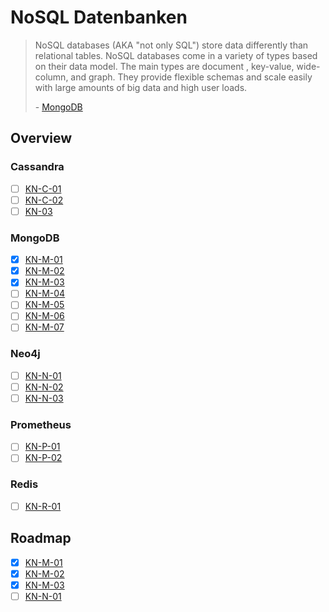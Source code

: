 # NoSQL Datenbanken

> NoSQL databases (AKA "not only SQL") store data differently than relational tables. NoSQL databases come in a variety of types based on their data model. The main types are 
> document
> , key-value, wide-column, and graph. They provide flexible schemas and scale easily with large amounts of big data and high user loads.
>
> \- [MongoDB](https://www.mongodb.com/resources/basics/databases/nosql-explained)


## Overview

### Cassandra

- [ ] [KN-C-01](KNs/Cassandra/01)
- [ ] [KN-C-02](KNs/Cassandra/02)
- [ ] [KN-03](KNs/Cassandra/03)

### MongoDB

- [X] [KN-M-01](KNs/MongoDB/01)
- [x] [KN-M-02](KNs/MongoDB/02)
- [x] [KN-M-03](KNs/MongoDB/03)
- [ ] [KN-M-04](KNs/MongoDB/04)
- [ ] [KN-M-05](KNs/MongoDB/05)
- [ ] [KN-M-06](KNs/MongoDB/06)
- [ ] [KN-M-07](KNs/MongoDB/07)

### Neo4j

- [ ] [KN-N-01](KNs/Neo4j/01)
- [ ] [KN-N-02](KNs/Neo4j/02)
- [ ] [KN-N-03](KNs/Neo4j/03)

### Prometheus

- [ ] [KN-P-01](KNs/Prometheus/01)
- [ ] [KN-P-02](KNs/Prometheus/02)

### Redis

- [ ] [KN-R-01](KNs/Redis/01)

## Roadmap

- [X] [KN-M-01](KNs/MongoDB/01)
- [x] [KN-M-02](KNs/MongoDB/02)
- [x] [KN-M-03](KNs/MongoDB/03)
- [ ] [KN-N-01](KNs/Neo4j/01)
